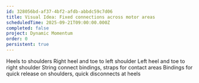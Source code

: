 ```yaml
---
id: 328056bd-af37-4bf2-afdb-abbdc59c7d06
title: Visual Idea: Fixed connections across motor areas
scheduledTime: 2025-09-21T09:00:00.000Z
completed: false
project: Dynamic Momentum
order: 0
persistent: true
---
```


Heels to shoulders
Right heel and toe to left shoulder
Left heel and toe to right shoulder
String connect bindings, straps for contact areas
Bindings for quick release on shoulders, quick disconnects at heels